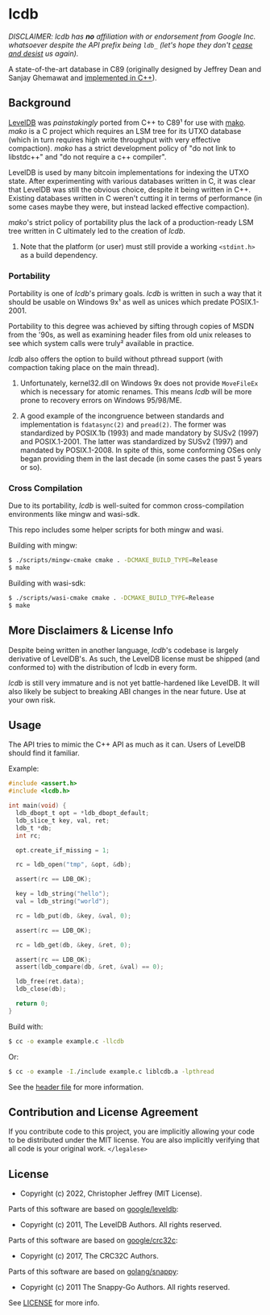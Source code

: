 # lcdb

_DISCLAIMER: lcdb has **no** affiliation with or endorsement from Google Inc.
whatsoever despite the API prefix being `ldb_` (let's hope they don't [cease
and desist][cad] us again)._

A state-of-the-art database in C89 (originally designed by Jeffrey Dean and
Sanjay Ghemawat and [implemented in C++][ldb]).

## Background

[LevelDB][ldb] was _painstakingly_ ported from C++ to C89¹ for use with [mako].
_mako_ is a C project which requires an LSM tree for its UTXO database (which
in turn requires high write throughput with very effective compaction). _mako_
has a strict development policy of "do not link to libstdc++" and "do not
require a c++ compiler".

LevelDB is used by many bitcoin implementations for indexing the UTXO state.
After experimenting with various databases written in C, it was clear that
LevelDB was still the obvious choice, despite it being written in C++. Existing
databases written in C weren't cutting it in terms of performance (in some
cases maybe they were, but instead lacked effective compaction).

_mako_'s strict policy of portability plus the lack of a production-ready LSM
tree written in C ultimately led to the creation of _lcdb_.

1. Note that the platform (or user) must still provide a working `<stdint.h>`
as a build dependency.

### Portability

Portability is one of _lcdb_'s primary goals. _lcdb_ is written in such a way
that it should be usable on Windows 9x¹ as well as unices which predate
POSIX.1-2001.

Portability to this degree was achieved by sifting through copies of MSDN from
the '90s, as well as examining header files from old unix releases to see which
system calls were truly² available in practice.

_lcdb_ also offers the option to build without pthread support (with compaction
taking place on the main thread).

1. Unfortunately, kernel32.dll on Windows 9x does not provide `MoveFileEx`
which is necessary for atomic renames. This means _lcdb_ will be more prone to
recovery errors on Windows 95/98/ME.

2. A good example of the incongruence between standards and implementation is
`fdatasync(2)` and `pread(2)`. The former was standardized by POSIX.1b (1993)
and made mandatory by SUSv2 (1997) and POSIX.1-2001. The latter was
standardized by SUSv2 (1997) and mandated by POSIX.1-2008. In spite of this,
some conforming OSes only began providing them in the last decade (in some
cases the past 5 years or so).

### Cross Compilation

Due to its portability, _lcdb_ is well-suited for common cross-compilation
environments like mingw and wasi-sdk.

This repo includes some helper scripts for both mingw and wasi.

Building with mingw:

``` sh
$ ./scripts/mingw-cmake cmake . -DCMAKE_BUILD_TYPE=Release
$ make
```

Building with wasi-sdk:

``` sh
$ ./scripts/wasi-cmake cmake . -DCMAKE_BUILD_TYPE=Release
$ make
```

## More Disclaimers & License Info

Despite being written in another language, _lcdb_'s codebase is largely
derivative of LevelDB's. As such, the LevelDB license must be shipped (and
conformed to) with the distribution of lcdb in every form.

_lcdb_ is still very immature and is not yet battle-hardened like LevelDB. It
will also likely be subject to breaking ABI changes in the near future. Use at
your own risk.

## Usage

The API tries to mimic the C++ API as much as it can. Users of LevelDB should
find it familiar.

Example:

``` c
#include <assert.h>
#include <lcdb.h>

int main(void) {
  ldb_dbopt_t opt = *ldb_dbopt_default;
  ldb_slice_t key, val, ret;
  ldb_t *db;
  int rc;

  opt.create_if_missing = 1;

  rc = ldb_open("tmp", &opt, &db);

  assert(rc == LDB_OK);

  key = ldb_string("hello");
  val = ldb_string("world");

  rc = ldb_put(db, &key, &val, 0);

  assert(rc == LDB_OK);

  rc = ldb_get(db, &key, &ret, 0);

  assert(rc == LDB_OK);
  assert(ldb_compare(db, &ret, &val) == 0);

  ldb_free(ret.data);
  ldb_close(db);

  return 0;
}
```

Build with:

``` sh
$ cc -o example example.c -llcdb
```

Or:

``` sh
$ cc -o example -I./include example.c liblcdb.a -lpthread
```

See the [header file][h] for more information.

## Contribution and License Agreement

If you contribute code to this project, you are implicitly allowing your code
to be distributed under the MIT license. You are also implicitly verifying that
all code is your original work. `</legalese>`

## License

- Copyright (c) 2022, Christopher Jeffrey (MIT License).

Parts of this software are based on [google/leveldb][ldb]:

- Copyright (c) 2011, The LevelDB Authors. All rights reserved.

Parts of this software are based on [google/crc32c][crc32c]:

- Copyright (c) 2017, The CRC32C Authors.

Parts of this software are based on [golang/snappy][snappy]:

- Copyright (c) 2011 The Snappy-Go Authors. All rights reserved.

See [LICENSE] for more info.

[cad]: https://github.com/Level/community/issues/66
[ldb]: https://github.com/google/leveldb
[h]: https://github.com/chjj/lcdb/blob/master/include/lcdb.h
[crc32c]: https://github.com/google/crc32c
[snappy]: https://github.com/golang/snappy
[mako]: https://github.com/chjj/mako
[LICENSE]: https://github.com/chjj/lcdb/blob/master/LICENSE
